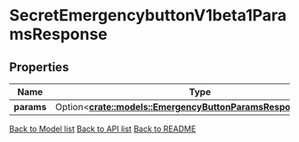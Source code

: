 # SecretEmergencybuttonV1beta1ParamsResponse

## Properties

Name | Type | Description | Notes
------------ | ------------- | ------------- | -------------
**params** | Option<[**crate::models::EmergencyButtonParamsResponseParams**](EmergencyButtonParams_response_params.md)> |  | [optional]

[Back to Model list](../README.md#documentation-for-models) [Back to API list](../README.md#documentation-for-api-endpoints) [Back to README](../README.md)


